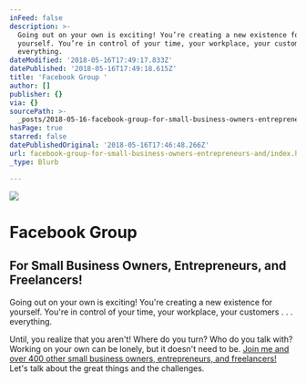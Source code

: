 ```yaml
---
inFeed: false
description: >-
  Going out on your own is exciting! You’re creating a new existence for
  yourself. You’re in control of your time, your workplace, your customers . . .
  everything.
dateModified: '2018-05-16T17:49:17.833Z'
datePublished: '2018-05-16T17:49:18.615Z'
title: 'Facebook Group '
author: []
publisher: {}
via: {}
sourcePath: >-
  _posts/2018-05-16-facebook-group-for-small-business-owners-entrepreneurs-and.md
hasPage: true
starred: false
datePublishedOriginal: '2018-05-16T17:46:48.266Z'
url: facebook-group-for-small-business-owners-entrepreneurs-and/index.html
_type: Blurb

---
```

![](https://the-grid-user-content.s3-us-west-2.amazonaws.com/7a5fdd73-01fd-4016-b9e7-28ff97551642.jpg)

# Facebook Group 

## For Small Business Owners, Entrepreneurs, and Freelancers!

Going out on your own is exciting! You're creating a new existence for yourself. You're in control of your time, your workplace, your customers . . . everything.

Until, you realize that you aren't! Where do you turn? Who do you talk with? Working on your own can be lonely, but it doesn't need to be. [Join me and over 400 other small business owners, entrepreneurs, and freelancers!][0] Let's talk about the great things and the challenges.

[0]: https://www.facebook.com/groups/alandw/